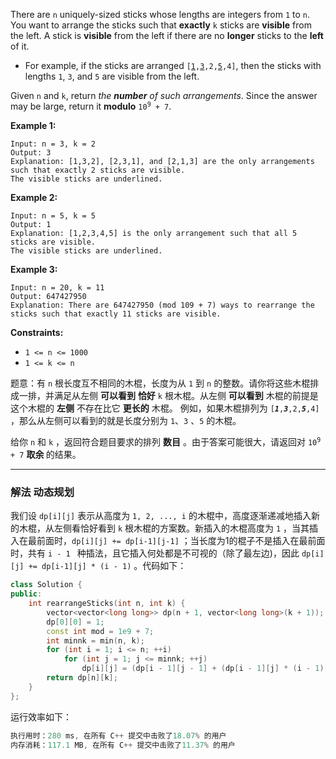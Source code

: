 <p>There are <code>n</code> uniquely-sized sticks whose lengths are integers from <code>1</code> to <code>n</code>. You want to arrange the sticks such that <strong>exactly</strong> <code>k</code>&nbsp;sticks are <strong>visible</strong> from the left. A stick&nbsp;is <strong>visible</strong> from the left if there are no <strong>longer</strong>&nbsp;sticks to the <strong>left</strong> of it.</p>

<ul>
	<li>For example, if the sticks are arranged <code>[<u>1</u>,<u>3</u>,2,<u>5</u>,4]</code>, then the sticks with lengths <code>1</code>, <code>3</code>, and <code>5</code> are visible from the left.</li>
</ul>

<p>Given <code>n</code> and <code>k</code>, return <em>the <strong>number</strong> of such arrangements</em>. Since the answer may be large, return it <strong>modulo</strong> <code>10<sup>9</sup> + 7</code>.</p>
 
<p><strong>Example 1:</strong></p>

```clike
Input: n = 3, k = 2
Output: 3
Explanation: [1,3,2], [2,3,1], and [2,1,3] are the only arrangements such that exactly 2 sticks are visible.
The visible sticks are underlined.
```

<p><strong>Example 2:</strong></p>

```clike
Input: n = 5, k = 5
Output: 1
Explanation: [1,2,3,4,5] is the only arrangement such that all 5 sticks are visible.
The visible sticks are underlined.
```
 
<p><strong>Example 3:</strong></p>

```clike
Input: n = 20, k = 11
Output: 647427950
Explanation: There are 647427950 (mod 109 + 7) ways to rearrange the sticks such that exactly 11 sticks are visible.
```
<p><strong>Constraints:</strong></p>

<ul>
	<li><code>1 &lt;= n &lt;= 1000</code></li>
	<li><code>1 &lt;= k &lt;= n</code></li>
</ul>



题意：有 <code>n</code> 根长度互不相同的木棍，长度为从 <code>1</code> 到 <code>n</code> 的整数。请你将这些木棍排成一排，并满足从左侧 <strong>可以看到</strong>&nbsp;<strong>恰好</strong> <code>k</code> 根木棍。从左侧 <strong>可以看到</strong> 木棍的前提是这个木棍的 <strong>左侧</strong> 不存在比它 <strong>更长的</strong> 木棍。 例如，如果木棍排列为 <code>[<em><strong>1</strong></em>,<em><strong>3</strong></em>,2,<em><strong>5</strong></em>,4]</code> ，那么从左侧可以看到的就是长度分别为 <code>1</code>、<code>3</code> 、<code>5</code> 的木棍。

<p>给你 <code>n</code> 和 <code>k</code> ，返回符合题目要求的排列 <strong>数目</strong> 。由于答案可能很大，请返回对 <code>10<sup>9</sup> + 7</code> <strong>取余 </strong>的结果。</p>
 
---
### 解法 动态规划
我们设 `dp[i][j]` 表示从高度为 `1, 2, ..., i` 的木棍中，高度逐渐递减地插入新的木棍，从左侧看恰好看到 `k` 根木棍的方案数。新插入的木棍高度为 `1` ，当其插入在最前面时，`dp[i][j] += dp[i-1][j-1]` ；当长度为1的棍子不是插入在最前面时，共有 `i - 1 ` 种插法，且它插入何处都是不可视的（除了最左边)，因此 `dp[i][j] += dp[i-1][j] * (i - 1)` 。代码如下：
```cpp
class Solution {
public:
    int rearrangeSticks(int n, int k) {
        vector<vector<long long>> dp(n + 1, vector<long long>(k + 1));
        dp[0][0] = 1;
        const int mod = 1e9 + 7;
        int minnk = min(n, k);
        for (int i = 1; i <= n; ++i)
            for (int j = 1; j <= minnk; ++j)
                dp[i][j] = (dp[i - 1][j - 1] + (dp[i - 1][j] * (i - 1)) % mod) % mod; 
        return dp[n][k];
    }
};
```
运行效率如下：
```cpp
执行用时：280 ms, 在所有 C++ 提交中击败了18.07% 的用户
内存消耗：117.1 MB, 在所有 C++ 提交中击败了11.37% 的用户
```
